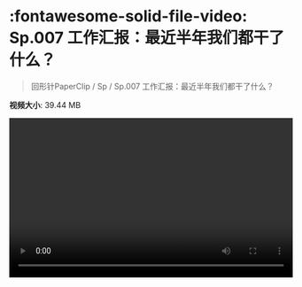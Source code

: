 # :fontawesome-solid-file-video: Sp.007 工作汇报：最近半年我们都干了什么？

> 回形针PaperClip / Sp / Sp.007 工作汇报：最近半年我们都干了什么？

**视频大小**: 39.44 MB

<video id="V-7b8428e35314f549c9c2cb3beb901f15" width="512" height="288" preload="none" playsinline webkit-playsinline></video>